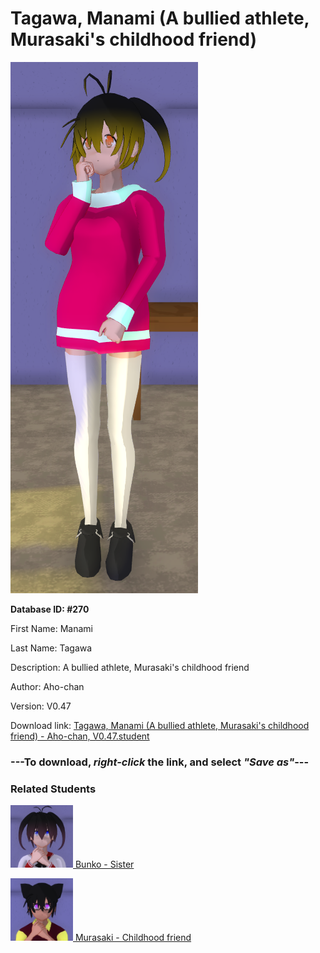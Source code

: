 # Tagawa, Manami (A bullied athlete, Murasaki's childhood friend)

<img src="Files/Tagawa, Manami (A bullied athlete, Murasaki's childhood friend).png" title="Tagawa, Manami (A bullied athlete, Murasaki's childhood friend) - Aho-chan, V0.47">

**Database ID: #270**

First Name: Manami

Last Name: Tagawa

Description: A bullied athlete, Murasaki's childhood friend

Author: Aho-chan

Version: V0.47

Download link: <a href="https://raw.githubusercontent.com/Arbiter1223/Daigaku-Gurashi-Custom-Students/master/Students/Files/Tagawa%2C%20Manami%20(A%20bullied%20athlete%2C%20Murasaki's%20childhood%20friend)%20-%20Aho-chan%2C%20V0.47.student">Tagawa, Manami (A bullied athlete, Murasaki's childhood friend) - Aho-chan, V0.47.student</a>

### ---**To download, _right-click_ the link, and select _"Save as"_**---

### Related Students

<a href="Tagawa, Bunko (A yandere genius, Manami's older sister).md"><img src="Files/Thumbs/Tagawa, Bunko (A yandere genius, Manami's older sister).png" height="100" width="100" title="Tagawa, Bunko (A yandere genius, Manami's older sister) - Aho-chan, V0.47"></a><a href="Tagawa, Bunko (A yandere genius, Manami's older sister).md"> Bunko - Sister</a>

<a href="Saitoh, Murasaki (Michio's athletic occultist twin).md"><img src="Files/Thumbs/Saitoh, Murasaki (Michio's athletic occultist twin).png" height="100" width="100" title="Saitoh, Murasaki (Michio's athletic occultist twin) - Aho-chan, V0.47"></a><a href="Saitoh, Murasaki (Michio's athletic occultist twin).md"> Murasaki - Childhood friend</a>

